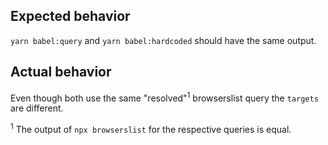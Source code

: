 ## Expected behavior

`yarn babel:query` and `yarn babel:hardcoded` should have the same output.

## Actual behavior

Even though both use the same "resolved"<sup>1</sup> browserslist query the `targets` are different.

<sup>1</sup> The output of `npx browserslist` for the respective queries is equal.
